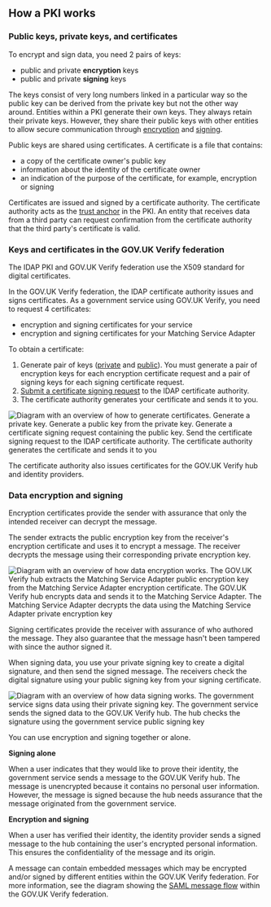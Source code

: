 ## How a PKI works

### Public keys, private keys, and certificates

To encrypt and sign data, you need 2 pairs of keys:

* public and private **encryption** keys
* public and private **signing** keys

The keys consist of very long numbers linked in a particular way so the
public key can be derived from the private key but not the other way
around. Entities within a PKI generate their own keys. They always
retain their private keys. However, they share their public keys with
other entities to allow secure communication through
[encryption](#encryption-certificates) and [signing](#signing-certificates).

Public keys are shared using certificates. A certificate is a file that
contains:

* a copy of the certificate owner's public key
* information about the identity of the certificate owner
* an indication of the purpose of the certificate, for example, encryption or signing

Certificates are issued and signed by a certificate authority. The
certificate authority acts as the [trust anchor](#glossary-trust-anchor) in
the PKI. An entity that receives data from a third party can request
confirmation from the certificate authority that the third party's
certificate is valid.

### Keys and certificates in the GOV.UK Verify federation

The IDAP PKI and GOV.UK Verify federation use the X509 standard for
digital certificates.

In the GOV.UK Verify federation, the IDAP certificate authority issues
and signs certificates. As a government service using GOV.UK Verify, you
need to request 4 certificates:

* encryption and signing certificates for your service
* encryption and signing certificates for your Matching Service Adapter

To obtain a certificate:

1. Generate pair of keys ([private](#generate-private-keys) and [public](#generate-certificate-signing-requests)). You must generate a pair of encryption keys for each encryption certificate request and a pair of signing keys for each signing certificate request.
1. [Submit a certificate signing request](#submit-certificate-signing-requests) to the IDAP certificate authority.
1. The certificate authority generates your certificate and sends it to you.

![Diagram with an overview of how to generate certificates. Generate a private key. Generate a public key from the private key. Generate a certificate signing request containing the public key. Send the certificate signing request to the IDAP certificate authority. The certificate authority generates the certificate and sends it to you](/documentation/pki/pkiIssueCertsGraphic.svg)

The certificate authority also issues certificates for the GOV.UK Verify
hub and identity providers.

### Data encryption and signing

<a name="encryption-certificates"></a>

Encryption certificates provide the sender with assurance that only the
intended receiver can decrypt the message.

The sender extracts the public encryption key from the receiver's
encryption certificate and uses it to encrypt a message. The receiver
decrypts the message using their corresponding private encryption key.

![Diagram with an overview of how data encryption works. The GOV.UK Verify hub extracts the Matching Service Adapter public encryption key from the Matching Service Adapter encryption certificate.  The GOV.UK Verify hub encrypts data and sends it to the Matching Service Adapter. The Matching Service Adapter decrypts the data using the Matching Service Adapter private encryption key](/documentation/pki/pkiEncryptionGraphic.svg)

<a name="signing-certificates"></a>

Signing certificates provide the receiver with assurance of who authored
the message. They also guarantee that the message hasn't been tampered
with since the author signed it.

When signing data, you use your private signing key to create a digital
signature, and then send the signed message. The receivers check the
digital signature using your public signing key from your signing
certificate.

![Diagram with an overview of how data signing works. The government service signs data using their private signing key. The government service sends the signed data to the GOV.UK Verify hub. The hub checks the signature using the government service public signing key](/documentation/pki/pkiSigningGraphic.svg)

You can use encryption and signing together or alone.

**Signing alone**

When a user indicates that they would like to prove their identity,
the government service sends a message to the GOV.UK Verify hub. The
message is unencrypted because it contains no personal user
information. However, the message is signed because the hub needs
assurance that the message originated from the government service.


**Encryption and signing**

When a user has verified their identity, the identity provider sends
a signed message to the hub containing the user's encrypted personal
information. This ensures the confidentiality of the message and its
origin.

A message can contain embedded messages which may be encrypted and/or
signed by different entities within the GOV.UK Verify federation. For
more information, see the
diagram showing the [SAML message flow](#saml-flow-diagram) within the GOV.UK
Verify federation.

